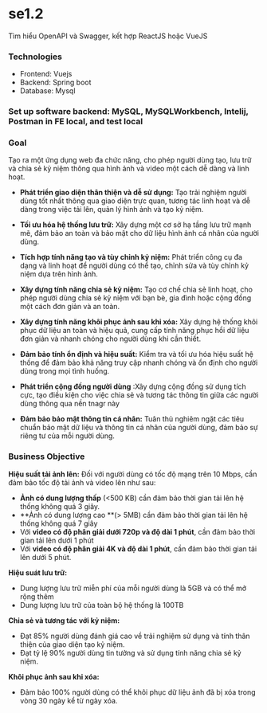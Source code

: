# se1.2
Tìm hiểu OpenAPI và Swagger, kết hợp ReactJS hoặc VueJS

### Technologies
- Frontend: Vuejs
- Backend: Spring boot
- Database: Mysql
### Set up software backend: MySQL, MySQLWorkbench, Intelij, Postman in FE local, and test local
### Goal
Tạo ra một ứng dụng web đa chức năng, cho phép người dùng tạo, lưu trữ và chia sẻ kỷ niệm thông qua hình ảnh và video một cách dễ dàng và linh hoạt.

- **Phát triển giao diện thân thiện và dễ sử dụng:** Tạo trải nghiệm người dùng tốt nhất thông qua giao diện trực quan, tương tác linh hoạt và dễ dàng trong việc tải lên, quản lý hình ảnh và tạo kỷ niệm.

- **Tối ưu hóa hệ thống lưu trữ:** Xây dựng một cơ sở hạ tầng lưu trữ mạnh mẽ, đảm bảo an toàn và bảo mật cho dữ liệu hình ảnh cá nhân của người dùng.

- **Tích hợp tính năng tạo và tùy chỉnh kỷ niệm:** Phát triển công cụ đa dạng và linh hoạt để người dùng có thể tạo, chỉnh sửa và tùy chỉnh kỷ niệm dựa trên hình ảnh.

- **Xây dựng tính năng chia sẻ kỷ niệm:** Tạo cơ chế chia sẻ linh hoạt, cho phép người dùng chia sẻ kỷ niệm với bạn bè, gia đình hoặc cộng đồng một cách đơn giản và an toàn.

- **Xây dựng tính năng khôi phục ảnh sau khi xóa:** Xây dựng hệ thống khôi phục dữ liệu an toàn và hiệu quả, cung cấp tính năng phục hồi dữ liệu đơn giản và nhanh chóng cho người dùng khi cần thiết.

- **Đảm bảo tính ổn định và hiệu suất:** Kiểm tra và tối ưu hóa hiệu suất hệ thống để đảm bảo khả năng truy cập nhanh chóng và ổn định cho người dùng trong mọi tình huống.

- **Phát triển cộng đồng người dùng** :Xây dựng cộng đồng sử dụng tích cực, tạo điều kiện cho việc chia sẻ và tương tác thông tin giữa các người dùng thông qua nền tnagr này

- **Đảm bảo bảo mật thông tin cá nhân:** Tuân thủ nghiêm ngặt các tiêu chuẩn bảo mật dữ liệu và thông tin cá nhân của người dùng, đảm bảo sự riêng tư của mỗi người dùng.

### Business Objective
**Hiệu suất tải ảnh lên:**
Đối với người dùng có tốc độ mạng trên 10 Mbps, cần đảm bảo tốc độ tải ảnh và video lên như sau:
- **Ảnh có dung lượng thấp** (<500 KB) cần đảm bảo thời gian tải lên hệ thống không quá 3 giây.
- **Ảnh có dung lượng cao **(> 5MB) cần đảm bảo thời gian tải lên hệ thống không quá 7 giây
- Với **video có độ phân giải dưới 720p và độ dài 1 phút**, cần đảm bảo thời gian tải lên dưới 1 phút
- Với **video có độ phân giải 4K và độ dài 1 phút**, cần đảm bảo thời gian tải lên dưới 5 phút.

**Hiệu suát lưu trữ:**
- Dung lượng lưu trữ miễn phí của mỗi người dùng là 5GB và có thể mở rộng thêm
- Dung lượng lưu trữ của toàn bộ hệ thống là 100TB

**Chia sẻ và tương tác với kỷ niệm:**
- Đạt 85% người dùng đánh giá cao về trải nghiệm sử dụng và tính thân thiện của giao diện tạo kỷ niệm.
- Đạt tỷ lệ 90% người dùng tin tưởng và sử dụng tính năng chia sẻ kỷ niệm.

**Khôi phục ảnh sau khi xóa:**
- Đảm bảo 100% người dùng có thể khôi phục dữ liệu ảnh đã bị xóa trong vòng 30 ngày kể từ ngày xóa.




